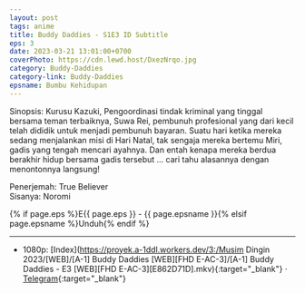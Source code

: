 ```yaml
---
layout: post
tags: anime
title: Buddy Daddies - S1E3 ID Subtitle
eps: 3
date: 2023-03-21 13:01:00+0700
coverPhoto: https://cdn.lewd.host/DxezNrqo.jpg
category: Buddy-Daddies
category-link: Buddy-Daddies
epsname: Bumbu Kehidupan
---
```


Sinopsis: Kurusu Kazuki, Pengoordinasi tindak kriminal yang tinggal bersama teman terbaiknya, Suwa Rei, pembunuh profesional yang dari kecil telah dididik untuk menjadi pembunuh bayaran. Suatu hari ketika mereka sedang menjalankan misi di Hari Natal, tak sengaja mereka bertemu Miri, gadis yang tengah mencari ayahnya. Dan entah kenapa mereka berdua berakhir hidup bersama gadis tersebut ... cari tahu alasannya dengan menontonnya langsung!

Penerjemah: True Believer<br>
Sisanya: Noromi<br>

{% if page.eps %}E{{ page.eps }} - {{ page.epsname }}{% elsif page.epsname %}Unduh{% endif %}

---
- 1080p: [Index](https://proyek.a-1ddl.workers.dev/3:/Musim Dingin 2023/[WEB]/[A-1] Buddy Daddies [WEB][FHD E-AC-3]/[A-1] Buddy Daddies - E3 [WEB][FHD E-AC-3][E862D71D].mkv){:target="_blank"} &middot; [Telegram](https://t.me/a1fansubweeklies/246){:target="_blank"} 
